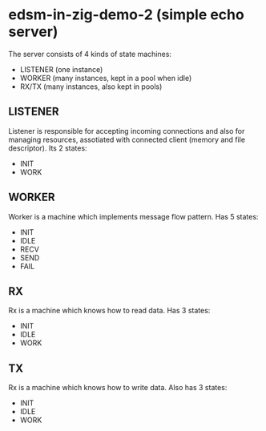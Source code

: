 # edsm-in-zig-demo-2 (simple echo server)

The server consists of 4 kinds of state machines:

* LISTENER (one instance)
* WORKER (many instances, kept in a pool when idle)
* RX/TX (many instances, also kept in pools)

## LISTENER

Listener is responsible for accepting incoming connections and also for managing
resources, assotiated with connected client (memory and file descriptor). Its 2 states:

* INIT
* WORK

## WORKER

Worker is a machine which implements message flow pattern. Has 5 states:

* INIT
* IDLE
* RECV
* SEND
* FAIL

## RX

Rx is a machine which knows how to read data. Has 3 states:

* INIT
* IDLE
* WORK

## TX

Rx is a machine which knows how to write data. Also has 3 states:

* INIT
* IDLE
* WORK

